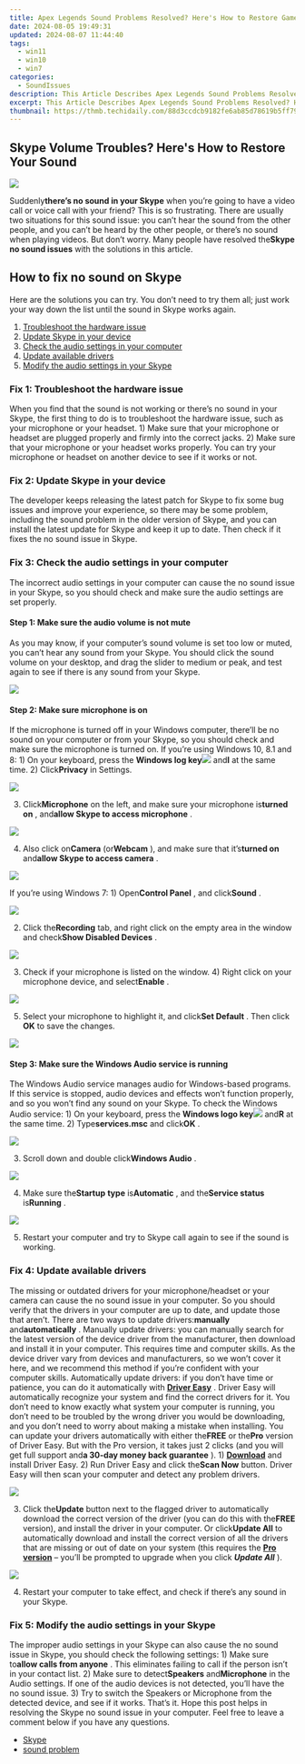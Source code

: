 ```yaml
---
title: Apex Legends Sound Problems Resolved? Here's How to Restore Game Audio
date: 2024-08-05 19:49:31
updated: 2024-08-07 11:44:40
tags:
  - win11
  - win10
  - win7
categories:
  - SoundIssues
description: This Article Describes Apex Legends Sound Problems Resolved? Here's How to Restore Game Audio
excerpt: This Article Describes Apex Legends Sound Problems Resolved? Here's How to Restore Game Audio
thumbnail: https://thmb.techidaily.com/88d3ccdcb9182fe6ab85d78619b5ff79c9f842144c7f0589af82188a3ec75add.jpg
---
```


## Skype Volume Troubles? Here's How to Restore Your Sound

![](https://images.drivereasy.com/wp-content/uploads/2018/07/img_5b4060cb94e7f.jpg)

 Suddenly**there’s no sound in your Skype** when you’re going to have a video call or voice call with your friend? This is so frustrating.  There are usually two situations for this sound issue: you can’t hear the sound from the other people, and you can’t be heard by the other people, or there’s no sound when playing videos. But don’t worry. Many people have resolved the**Skype no sound issues** with the solutions in this article.

## How to fix no sound on Skype

 Here are the solutions you can try. You don’t need to try them all; just work your way down the list until the sound in Skype works again.

1. [Troubleshoot the hardware issue](https://tools.techidaily.com/drivereasy/download/)
2. [Update Skype in your device](https://tools.techidaily.com/drivereasy/download/)
3. [Check the audio settings in your computer](https://tools.techidaily.com/drivereasy/download/)
4. [Update available drivers](https://tools.techidaily.com/drivereasy/download/)
5. [Modify the audio settings in your Skype](https://tools.techidaily.com/drivereasy/download/)

### Fix 1: Troubleshoot the hardware issue

 When you find that the sound is not working or there’s no sound in your Skype, the first thing to do is to troubleshoot the hardware issue, such as your microphone or your headset.  1) Make sure that your microphone or headset are plugged properly and firmly into the correct jacks.  2) Make sure that your microphone or your headset works properly. You can try your microphone or headset on another device to see if it works or not.

### Fix 2: Update Skype in your device

 The developer keeps releasing the latest patch for Skype to fix some bug issues and improve your experience, so there may be some problem, including the sound problem in the older version of Skype, and you can install the latest update for Skype and keep it up to date. Then check if it fixes the no sound issue in Skype.

### Fix 3: Check the audio settings in your computer

 The incorrect audio settings in your computer can cause the no sound issue in your Skype, so you should check and make sure the audio settings are set properly.

#### Step 1: Make sure the audio volume is not mute

 As you may know, if your computer’s sound volume is set too low or muted, you can’t hear any sound from your Skype. You should click the sound volume on your desktop, and drag the slider to medium or peak, and test again to see if there is any sound from your Skype.

![](https://images.drivereasy.com/wp-content/uploads/2018/07/img_5b405d7695a89.jpg)

#### Step 2: Make sure microphone is on

 If the microphone is turned off in your Windows computer, there’ll be no sound on your computer or from your Skype, so you should check and make sure the microphone is turned on.  If you’re using Windows 10, 8.1 and 8:  1) On your keyboard, press the **Windows log key![](https://images.drivereasy.com/wp-content/uploads/2017/09/img_59b0b16974940.png)**  and**I** at the same time.  2) Click**Privacy** in Settings.

![](https://images.drivereasy.com/wp-content/uploads/2018/07/img_5b4053a7b464e.jpg)

 3) Click**Microphone** on the left, and make sure your microphone is**turned on** , and**allow Skype to access microphone** .

![](https://images.drivereasy.com/wp-content/uploads/2018/07/img_5b4053ec702ab.jpg)

 4) Also click on**Camera** (or**Webcam** ), and make sure that it’s**turned on** and**allow Skype to access camera** .

![](https://images.drivereasy.com/wp-content/uploads/2018/07/img_5b4054152467f.jpg)

If you’re using Windows 7:  1) Open**Control Panel** , and click**Sound** .

![](https://images.drivereasy.com/wp-content/uploads/2018/07/img_5b40545141ea1.jpg)

 2) Click the**Recording** tab, and right click on the empty area in the window and check**Show Disabled Devices** .

![](https://images.drivereasy.com/wp-content/uploads/2018/07/img_5b4054a4d8e69.jpg)

 3) Check if your microphone is listed on the window.  4) Right click on your microphone device, and select**Enable** .

![](https://images.drivereasy.com/wp-content/uploads/2018/07/img_5b4054d5b96ae.jpg)

 5) Select your microphone to highlight it, and click**Set Default** . Then click **OK** to save the changes.

![](https://images.drivereasy.com/wp-content/uploads/2018/07/img_5b405de7c2014.jpg)

#### Step 3: Make sure the Windows Audio service is running

 The Windows Audio service manages audio for Windows-based programs. If this service is stopped, audio devices and effects won’t function properly, and so you won’t find any sound on your Skype. To check the Windows Audio service:  1) On your keyboard, press the **Windows logo key![](https://images.drivereasy.com/wp-content/uploads/2017/09/img_59b0b16974940.png)**  and**R** at the same time.  2) Type**services.msc** and click**OK** .

![](https://images.drivereasy.com/wp-content/uploads/2018/07/img_5b405531c0809.png)

 3) Scroll down and double click**Windows Audio** .

![](https://images.drivereasy.com/wp-content/uploads/2018/07/img_5b405558127a4.jpg)

 4) Make sure the**Startup** **type** is**Automatic** , and the**Service status** is**Running** .

![](https://images.drivereasy.com/wp-content/uploads/2018/07/img_5b4055746b393.jpg)

 5) Restart your computer and try to Skype call again to see if the sound is working.

### Fix 4: Update available drivers

 The missing or outdated drivers for your microphone/headset or your camera can cause the no sound issue in your computer. So you should verify that the drivers in your computer are up to date, and update those that aren’t.  There are two ways to update drivers:**manually** and**automatically** .  Manually update drivers: you can manually search for the latest version of the device driver from the manufacturer, then download and install it in your computer. This requires time and computer skills. As the device driver vary from devices and manufacturers, so we won’t cover it here, and we recommend this method if you’re confident with your computer skills.  Automatically update drivers: if you don’t have time or patience, you can do it automatically with **[Driver Easy](https://tools.techidaily.com/drivereasy/download/)**  .  Driver Easy will automatically recognize your system and find the correct drivers for it. You don’t need to know exactly what system your computer is running, you don’t need to be troubled by the wrong driver you would be downloading, and you don’t need to worry about making a mistake when installing.  You can update your drivers automatically with either the**FREE** or the**Pro** version of Driver Easy. But with the Pro version, it takes just 2 clicks (and you will get full support and**a 30-day money back guarantee** ).  1) **[Download](https://tools.techidaily.com/drivereasy/download/)**  and install Driver Easy.  2) Run Driver Easy and click the**Scan Now** button. Driver Easy will then scan your computer and detect any problem drivers.

![](https://images.drivereasy.com/wp-content/uploads/2018/07/img_5b40569a29987.jpg)

 3) Click the**Update** button next to the flagged driver to automatically download the correct version of the driver (you can do this with the**FREE** version), and install the driver in your computer.  Or click**Update All** to automatically download and install the correct version of all the drivers that are missing or out of date on your system (this requires the **[Pro version](https://tools.techidaily.com/drivereasy/download/)**  – you’ll be prompted to upgrade when you click **_Update All_** ).

![](https://images.drivereasy.com/wp-content/uploads/2018/07/img_5b40582b6d503.jpg)

 4) Restart your computer to take effect, and check if there’s any sound in your Skype.

### Fix 5: Modify the audio settings in your Skype

 The improper audio settings in your Skype can also cause the no sound issue in Skype, you should check the following settings:  1) Make sure to**allow calls from anyone** . This eliminates failing to call if the person isn’t in your contact list.  2) Make sure to detect**Speakers** and**Microphone** in the Audio settings. If one of the audio devices is not detected, you’ll have the no sound issue.  3) Try to switch the Speakers or Microphone from the detected device, and see if it works.  That’s it. Hope this post helps in resolving the Skype no sound issue in your computer. Feel free to leave a comment below if you have any questions.

* [Skype](https://tools.techidaily.com/drivereasy/download/)
* [sound problem](https://tools.techidaily.com/drivereasy/download/)

<ins class="adsbygoogle"
     style="display:block"
     data-ad-format="autorelaxed"
     data-ad-client="ca-pub-7571918770474297"
     data-ad-slot="1223367746"></ins>



<ins class="adsbygoogle"
     style="display:block"
     data-ad-client="ca-pub-7571918770474297"
     data-ad-slot="8358498916"
     data-ad-format="auto"
     data-full-width-responsive="true"></ins>
